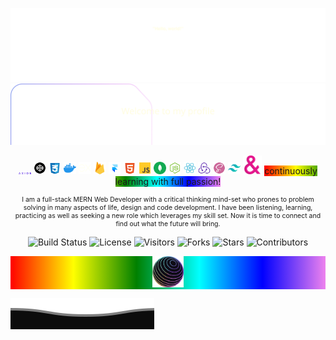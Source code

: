 ![Header](./assets/wave-up.svg)
![Main](./assets/main.svg)

<p align="center">
  <img src="./assets/skillsSVG/axios.svg" alt="Axios Logo" width="20" />
  <img src="./assets/skillsSVG/codepen.svg" alt="Codepen Logo" width="20" />
  <img src="./assets/skillsSVG/css-3.svg" alt="CSS Logo" width="20" />
  <img src="./assets/skillsSVG/docker.svg" alt="Docker Logo" width="20" />
  <img src="./assets/skillsSVG/express.svg" alt="Express Logo" width="20" />
  <img src="./assets/skillsSVG/firebase.svg" alt="Firebase Logo" width="20" />
  <img src="./assets/skillsSVG/framer-blue.svg" alt="Framer Logo" width="20" />
  <img src="./assets/skillsSVG/html-5.svg" alt="HTML Logo" width="20" />
  <img src="./assets/skillsSVG/js.svg" alt="JavaScript Logo" width="20" />
  <img src="./assets/skillsSVG/mongodb-green.svg" alt="MongoDB Logo" width="20" />
  <img src="./assets/skillsSVG/node-js.svg" alt="NodeJs Logo" width="20" />
  <img src="./assets/skillsSVG/react.svg" alt="React Logo" width="20" />
  <img src="./assets/skillsSVG/redux.svg" alt="Redux Logo" width="20" />
  <img src="./assets/skillsSVG/scss2-white.svg" alt="SCSS Logo" width="20" />
  <img src="./assets/skillsSVG/tailwind-blue.svg" alt="Tailwind Logo" width="20" />
  <img src="./assets/skillsSVG/ampersand.svg" alt="Ampersand Logo" width="30" />
  <span style="background: linear-gradient(to right, red, yellow, green, cyan, blue, violet);" > continuously learning with full passion!</span>
  
</p>
<p align="center" style="font-size: .75em;">I am a full-stack MERN Web Developer with a critical thinking mind-set who prones to problem solving in many aspects of life, design and code development. I have been listening, learning, practicing as well as seeking a new role which leverages my skill set. Now it is time to connect and find out what the future will bring. </p>

<p align="center">
  <img src="https://img.shields.io/badge/build-passing-brightgreen" alt="Build Status"/>
  <img src="https://img.shields.io/badge/license-MIT-blue" alt="License"/>
  <img src="https://visitor-badge.laobi.icu/badge?page_id=TVATDCI.TVATDCI" alt="Visitors"/>
  <img src="https://img.shields.io/github/forks/TVATDCI/TVATDCI?style=social" alt="Forks"/>
  <img src="https://img.shields.io/github/stars/TVATDCI/TVATDCI?style=social" alt="Stars"/>
  <img src="https://img.shields.io/github/contributors/TVATDCI/TVATDCI" alt="Contributors"/>
</p>
<p align="center" style="background: linear-gradient(to right, red, yellow, green, cyan, blue, violet);">
<img src="./assets/gradient-globe.png" alt="gradient-globe" width="50" style="margin:0 auto;" />
</p>

![Footer](assets/wave-down.svg)
